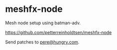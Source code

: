 meshfx-node
===========

Mesh node setup using batman-adv.

https://github.com/petterreinholdtsen/meshfx-node

Send patches to pere@hungry.com.
